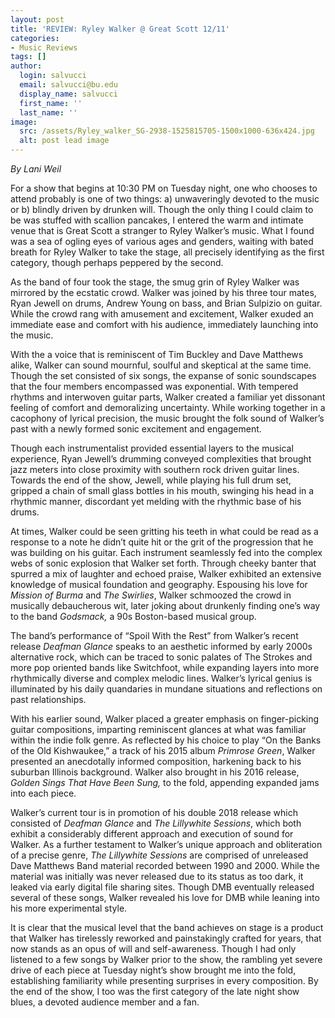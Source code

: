 ```yaml
---
layout: post
title: 'REVIEW: Ryley Walker @ Great Scott 12/11'
categories:
- Music Reviews
tags: []
author:
  login: salvucci
  email: salvucci@bu.edu
  display_name: salvucci
  first_name: ''
  last_name: ''
image:
  src: /assets/Ryley_walker_SG-2938-1525815705-1500x1000-636x424.jpg
  alt: post lead image
---
```


_By Lani Weil_

For a show that begins at 10:30 PM on Tuesday night, one who chooses to attend probably is one of two things: a) unwaveringly devoted to the music or b) blindly driven by drunken will. Though the only thing I could claim to be was stuffed with scallion pancakes, I entered the warm and intimate venue that is Great Scott a stranger to Ryley Walker’s music. What I found was a sea of ogling eyes of various ages and genders, waiting with bated breath for Ryley Walker to take the stage, all precisely identifying as the first category, though perhaps peppered by the second.

As the band of four took the stage, the smug grin of Ryley Walker was mirrored by the ecstatic crowd. Walker was joined by his three tour mates, Ryan Jewell on drums, Andrew Young on bass, and Brian Sulpizio on guitar. While the crowd rang with amusement and excitement, Walker exuded an immediate ease and comfort with his audience, immediately launching into the music.

With the a voice that is reminiscent of Tim Buckley and Dave Matthews alike, Walker can sound mournful, soulful and skeptical at the same time. Though the set consisted of six songs, the expanse of sonic soundscapes that the four members encompassed was exponential. With tempered rhythms and interwoven guitar parts, Walker created a familiar yet dissonant feeling of comfort and demoralizing uncertainty. While working together in a cacophony of lyrical precision, the music brought the folk sound of Walker’s past with a newly formed sonic excitement and engagement.

Though each instrumentalist provided essential layers to the musical experience, Ryan Jewell’s drumming conveyed complexities that brought jazz meters into close proximity with southern rock driven guitar lines. Towards the end of the show, Jewell, while playing his full drum set, gripped a chain of small glass bottles in his mouth, swinging his head in a rhythmic manner, discordant yet melding with the rhythmic base of his drums.

At times, Walker could be seen gritting his teeth in what could be read as a response to a note he didn’t quite hit or the grit of the progression that he was building on his guitar. Each instrument seamlessly fed into the complex webs of sonic explosion that Walker set forth. Through cheeky banter that spurred a mix of laughter and echoed praise, Walker exhibited an extensive knowledge of musical foundation and geography. Espousing his love for _Mission of Burma_ and _The Swirlies_, Walker schmoozed the crowd in musically debaucherous wit, later joking about drunkenly finding one’s way to the band _Godsmack,_ a 90s Boston-based musical group.

The band’s performance of “Spoil With the Rest” from Walker’s recent release _Deafman Glance_ speaks to an aesthetic informed by early 2000s alternative rock, which can be traced to sonic palates of The Strokes and more pop oriented bands like Switchfoot, while expanding layers into more rhythmically diverse and complex melodic lines. Walker’s lyrical genius is illuminated by his daily quandaries in mundane situations and reflections on past relationships.

With his earlier sound, Walker placed a greater emphasis on finger-picking guitar compositions, imparting reminiscent glances at what was familiar within the indie folk genre. As reflected by his choice to play “On the Banks of the Old Kishwaukee,” a track of his 2015 album _Primrose Green_, Walker presented an anecdotally informed composition, harkening back to his suburban Illinois background. Walker also brought in his 2016 release, _Golden Sings That Have Been Sung,_ to the fold, appending expanded jams into each piece.

Walker’s current tour is in promotion of his double 2018 release which consisted of _Deafman Glance_ and _The Lillywhite Sessions_, which both exhibit a considerably different approach and execution of sound for Walker. As a further testament to Walker’s unique approach and obliteration of a precise genre, _The Lillywhite Sessions_ are comprised of unreleased Dave Matthews Band material recorded between 1990 and 2000. While the material was initially was never released due to its status as too dark, it leaked via early digital file sharing sites. Though DMB eventually released several of these songs, Walker revealed his love for DMB while leaning into his more experimental style.

It is clear that the musical level that the band achieves on stage is a product that Walker has tirelessly reworked and painstakingly crafted for years, that now stands as an opus of will and self-awareness. Though I had only listened to a few songs by Walker prior to the show, the rambling yet severe drive of each piece at Tuesday night’s show brought me into the fold, establishing familiarity while presenting surprises in every composition. By the end of the show, I too was the first category of the late night show blues, a devoted audience member and a fan.